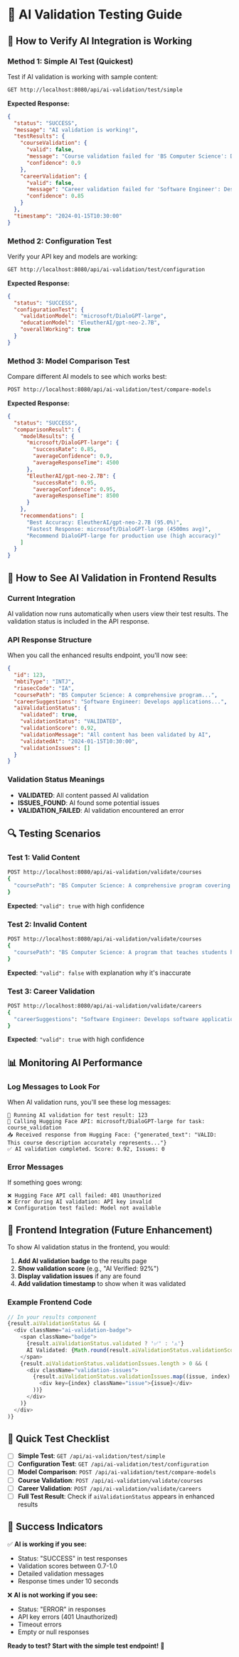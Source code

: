 # 🧪 AI Validation Testing Guide

## 🎯 **How to Verify AI Integration is Working**

### **Method 1: Simple AI Test (Quickest)**
Test if AI validation is working with sample content:

```bash
GET http://localhost:8080/api/ai-validation/test/simple
```

**Expected Response:**
```json
{
  "status": "SUCCESS",
  "message": "AI validation is working!",
  "testResults": {
    "courseValidation": {
      "valid": false,
      "message": "Course validation failed for 'BS Computer Science': Description is inaccurate",
      "confidence": 0.9
    },
    "careerValidation": {
      "valid": false,
      "message": "Career validation failed for 'Software Engineer': Description is inaccurate",
      "confidence": 0.85
    }
  },
  "timestamp": "2024-01-15T10:30:00"
}
```

### **Method 2: Configuration Test**
Verify your API key and models are working:

```bash
GET http://localhost:8080/api/ai-validation/test/configuration
```

**Expected Response:**
```json
{
  "status": "SUCCESS",
  "configurationTest": {
    "validationModel": "microsoft/DialoGPT-large",
    "educationModel": "EleutherAI/gpt-neo-2.7B",
    "overallWorking": true
  }
}
```

### **Method 3: Model Comparison Test**
Compare different AI models to see which works best:

```bash
POST http://localhost:8080/api/ai-validation/test/compare-models
```

**Expected Response:**
```json
{
  "status": "SUCCESS",
  "comparisonResult": {
    "modelResults": {
      "microsoft/DialoGPT-large": {
        "successRate": 0.85,
        "averageConfidence": 0.9,
        "averageResponseTime": 4500
      },
      "EleutherAI/gpt-neo-2.7B": {
        "successRate": 0.95,
        "averageConfidence": 0.95,
        "averageResponseTime": 8500
      }
    },
    "recommendations": [
      "Best Accuracy: EleutherAI/gpt-neo-2.7B (95.0%)",
      "Fastest Response: microsoft/DialoGPT-large (4500ms avg)",
      "Recommend DialoGPT-large for production use (high accuracy)"
    ]
  }
}
```

## 🎯 **How to See AI Validation in Frontend Results**

### **Current Integration**
AI validation now runs automatically when users view their test results. The validation status is included in the API response.

### **API Response Structure**
When you call the enhanced results endpoint, you'll now see:

```json
{
  "id": 123,
  "mbtiType": "INTJ",
  "riasecCode": "IA",
  "coursePath": "BS Computer Science: A comprehensive program...",
  "careerSuggestions": "Software Engineer: Develops applications...",
  "aiValidationStatus": {
    "validated": true,
    "validationStatus": "VALIDATED",
    "validationScore": 0.92,
    "validationMessage": "All content has been validated by AI",
    "validatedAt": "2024-01-15T10:30:00",
    "validationIssues": []
  }
}
```

### **Validation Status Meanings**
- **VALIDATED**: All content passed AI validation
- **ISSUES_FOUND**: AI found some potential issues
- **VALIDATION_FAILED**: AI validation encountered an error

## 🔍 **Testing Scenarios**

### **Test 1: Valid Content**
```bash
POST http://localhost:8080/api/ai-validation/validate/courses
{
  "coursePath": "BS Computer Science: A comprehensive program covering algorithms, data structures, software engineering, and computer systems"
}
```

**Expected**: `"valid": true` with high confidence

### **Test 2: Invalid Content**
```bash
POST http://localhost:8080/api/ai-validation/validate/courses
{
  "coursePath": "BS Computer Science: A program that teaches students how to use Microsoft Word and Excel"
}
```

**Expected**: `"valid": false` with explanation why it's inaccurate

### **Test 3: Career Validation**
```bash
POST http://localhost:8080/api/ai-validation/validate/careers
{
  "careerSuggestions": "Software Engineer: Develops software applications and systems"
}
```

**Expected**: `"valid": true` with high confidence

## 📊 **Monitoring AI Performance**

### **Log Messages to Look For**
When AI validation runs, you'll see these log messages:

```
🤖 Running AI validation for test result: 123
🤖 Calling Hugging Face API: microsoft/DialoGPT-large for task: course_validation
📥 Received response from Hugging Face: {"generated_text": "VALID: This course description accurately represents..."}
✅ AI validation completed. Score: 0.92, Issues: 0
```

### **Error Messages**
If something goes wrong:

```
❌ Hugging Face API call failed: 401 Unauthorized
❌ Error during AI validation: API key invalid
❌ Configuration test failed: Model not available
```

## 🎯 **Frontend Integration (Future Enhancement)**

To show AI validation status in the frontend, you would:

1. **Add AI validation badge** to the results page
2. **Show validation score** (e.g., "AI Verified: 92%")
3. **Display validation issues** if any are found
4. **Add validation timestamp** to show when it was validated

### **Example Frontend Code**
```typescript
// In your results component
{result.aiValidationStatus && (
  <div className="ai-validation-badge">
    <span className="badge">
      {result.aiValidationStatus.validated ? '✅' : '⚠️'} 
      AI Validated: {Math.round(result.aiValidationStatus.validationScore * 100)}%
    </span>
    {result.aiValidationStatus.validationIssues.length > 0 && (
      <div className="validation-issues">
        {result.aiValidationStatus.validationIssues.map((issue, index) => (
          <div key={index} className="issue">{issue}</div>
        ))}
      </div>
    )}
  </div>
)}
```

## 🚀 **Quick Test Checklist**

- [ ] **Simple Test**: `GET /api/ai-validation/test/simple`
- [ ] **Configuration Test**: `GET /api/ai-validation/test/configuration`
- [ ] **Model Comparison**: `POST /api/ai-validation/test/compare-models`
- [ ] **Course Validation**: `POST /api/ai-validation/validate/courses`
- [ ] **Career Validation**: `POST /api/ai-validation/validate/careers`
- [ ] **Full Test Result**: Check if `aiValidationStatus` appears in enhanced results

## 🎉 **Success Indicators**

✅ **AI is working if you see:**
- Status: "SUCCESS" in test responses
- Validation scores between 0.7-1.0
- Detailed validation messages
- Response times under 10 seconds

❌ **AI is not working if you see:**
- Status: "ERROR" in responses
- API key errors (401 Unauthorized)
- Timeout errors
- Empty or null responses

**Ready to test? Start with the simple test endpoint!** 🚀
